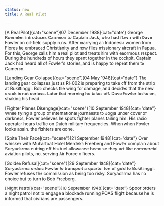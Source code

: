 ```yaml
---
status: new
title: A Real Pilot

---
```

[A Real Pilot]{cat="scene"}[07 December 1988]{cat="date"}  George Rueneker introduces Cameron to Captain
Jack, who had flown with Dave Fowler on oil-field supply runs. After marrying an Indonesia women from Flores he embraced Christianity and now flies missionary aircraft in Papua. For this, George calls him a real pilot and treats him with enormous respect. During
the hundreds of hours they spent together in the cockpit, Captain Jack
had heard all of Fowler's stories, and is happy to repeat them to
Cameron.

[Landing Gear Collapse]{cat="scene"}[04 May 1948]{cat="date"}  The landing gear collapses just as RI-002 is
preparing to take off from the strip at Bukittinggi. Bob checks the wing
for damage, and decides that the new crack in not serious. Later that
morning he takes off. Dave Fowler looks on, shaking his head.

[Fighter Planes Disengage]{cat="scene"}[10 September 1948]{cat="date"}  While flying a group of international journalists
to Jogja under cover of darkness, Fowler believes he spots fighter
planes tailing him. His radio operator hears traffic on Dutch military
frequencies. When when Fowler looks again, the fighters are gone.

[Spite Their Face]{cat="scene"}[21 September 1948]{cat="date"}  Over whiskey with Muhartoat Hotel Merdeka Freeberg and Fowler complain about Suryadarma cutting off his fuel allowance because they act like commercial aviation pilots, not serving Air Force officers. 

[Golden Refusal]{cat="scene"}[29 September 1948]{cat="date"}  Suryadarma orders Fowler to transport a quarter ton
of gold to Bukittinggi. Fowler refuses the commission as being too
risky. Suryadarma has no choice but to turn to Bob Freeberg.

[Night Patrol]{cat="scene"}[10 September 1948]{cat="date"}  Spoor orders a night patrol not to engage a
blockade running POAS flight because he is informed that civilians are passengers.
